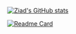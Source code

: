 [![Ziad's GitHub stats](https://github-readme-stats.vercel.app/api?username=zbeyens&hide=stars&theme=dracula&show_icons=true)](https://github.com/anuraghazra/github-readme-stats)

[![Readme Card](https://github-readme-stats.vercel.app/api/pin/?username=udecode&repo=slate-plugins)](https://github.com/anuraghazra/github-readme-stats)
